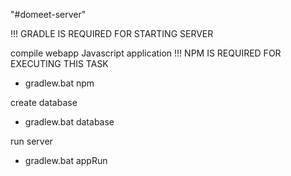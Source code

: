 "#domeet-server" 

!!! GRADLE IS REQUIRED FOR STARTING SERVER

compile webapp Javascript application
!!! NPM IS REQUIRED FOR EXECUTING THIS TASK
 - gradlew.bat npm
 
create database
 - gradlew.bat database

run server
 - gradlew.bat appRun
